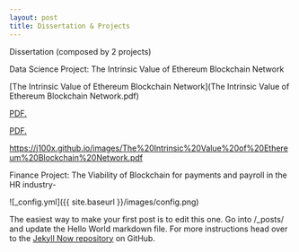 ```yaml
---
layout: post
title: Dissertation & Projects
---
```


Dissertation (composed by 2 projects) 

Data Science Project: The Intrinsic Value of Ethereum Blockchain Network 

[The Intrinsic Value of Ethereum Blockchain Network](The Intrinsic Value of Ethereum Blockchain Network.pdf)

<a href="J100x.github.io/_posts/The Intrinsic Value of Ethereum Blockchain Network.pdf" target="_blank">PDF.</a>



<a href="J100x.github.io/master/The Intrinsic Value of Ethereum Blockchain Network.pdf" target="_blank">PDF.</a>

https://j100x.github.io/images/The%20Intrinsic%20Value%20of%20Ethereum%20Blockchain%20Network.pdf

Finance Project: The Viability of Blockchain for payments and payroll in the HR industry-

![_config.yml]({{ site.baseurl }}/images/config.png)

The easiest way to make your first post is to edit this one. Go into /_posts/ and update the Hello World markdown file. For more instructions head over to the [Jekyll Now repository](https://github.com/barryclark/jekyll-now) on GitHub.
